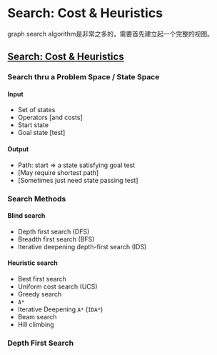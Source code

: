 # Search: Cost & Heuristics

graph search algorithm是非常之多的，需要首先建立起一个完整的视图。

## [Search: Cost & Heuristics](https://courses.cs.washington.edu/courses/cse473/14au/slides/03-hsearch.pdf)

### Search thru a Problem Space / State Space 

#### Input

- Set of states
- Operators [and costs]
- Start state
- Goal state [test] 

#### Output

- Path: start ⇒ a state satisfying goal test 
- [May require shortest path] 
- [Sometimes just need state passing test] 



### Search Methods 

#### Blind search

- Depth first search (DFS) 
- Breadth first search (BFS)
- Iterative deepening depth-first search (IDS) 

#### Heuristic search

- Best first search
- Uniform cost search (UCS) 
- Greedy search 
- `A*` 
- Iterative Deepening `A*` (`IDA*`) 
- Beam search 
- Hill climbing 



### Depth First Search 


